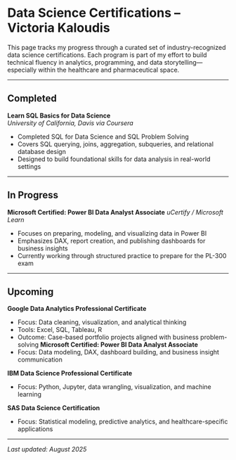 # Data Science Certifications – Victoria Kaloudis

This page tracks my progress through a curated set of industry-recognized data science certifications. Each program is part of my effort to build technical fluency in analytics, programming, and data storytelling—especially within the healthcare and pharmaceutical space.

---

## Completed

**Learn SQL Basics for Data Science**  
*University of California, Davis via Coursera*  
- Completed SQL for Data Science and SQL Problem Solving   
- Covers SQL querying, joins, aggregation, subqueries, and relational database design  
- Designed to build foundational skills for data analysis in real-world settings

---

## In Progress

**Microsoft Certified: Power BI Data Analyst Associate**
*uCertify / Microsoft Learn*
- Focuses on preparing, modeling, and visualizing data in Power BI
- Emphasizes DAX, report creation, and publishing dashboards for business insights
- Currently working through structured practice to prepare for the PL-300 exam

---

## Upcoming

**Google Data Analytics Professional Certificate**  
- Focus: Data cleaning, visualization, and analytical thinking  
- Tools: Excel, SQL, Tableau, R  
- Outcome: Case-based portfolio projects aligned with business problem-solving
**Microsoft Certified: Power BI Data Analyst Associate**  
- Focus: Data modeling, DAX, dashboard building, and business insight communication

**IBM Data Science Professional Certificate**  
- Focus: Python, Jupyter, data wrangling, visualization, and machine learning

**SAS Data Science Certification**  
- Focus: Statistical modeling, predictive analytics, and healthcare-specific applications

---

*Last updated: August 2025*
